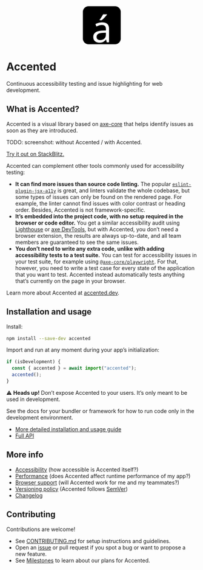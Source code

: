 <div align="center">
  <a href="https://www.accented.dev">
    <img alt="Accented" src="https://raw.githubusercontent.com/pomerantsev/accented/actual-docs/.github/assets/icon.svg" width="100" />
  </a>
</div>

# Accented

Continuous accessibility testing and issue highlighting for web development.

## What is Accented?

Accented is a visual library based on [axe-core](https://github.com/dequelabs/axe-core) that helps identify issues as soon as they are introduced.

TODO: screenshot: without Accented / with Accented.

[Try it out on StackBlitz.](https://stackblitz.com/edit/accented-playground-react-ts?file=src%2Fmain.tsx)

Accented can complement other tools commonly used for accessibility testing:

- **It can find more issues than source code linting.** The popular [`eslint-plugin-jsx-a11y`](https://www.npmjs.com/package/eslint-plugin-jsx-a11y) is great, and linters validate the whole codebase, but some types of issues can only be found on the rendered page. For example, the linter cannot find issues with color contrast or heading order. Besides, Accented is not framework-specific.
- **It’s embedded into the project code, with no setup required in the browser or code editor.** You get a similar accessibility audit using [Lighthouse](https://developer.chrome.com/docs/lighthouse/overview) or [axe DevTools](https://www.deque.com/axe/devtools/), but with Accented, you don’t need a browser extension, the results are always up-to-date, and all team members are guaranteed to see the same issues.
- **You don’t need to write any extra code, unlike with adding accessibility tests to a test suite.** You can test for accessibility issues in your test suite, for example using [`@axe-core/playwright`](https://www.npmjs.com/package/@axe-core/playwright). For that, however, you need to write a test case for every state of the application that you want to test. Accented instead automatically tests anything that’s currently on the page in your browser.

Learn more about Accented at [accented.dev](https://www.accented.dev).

## Installation and usage

Install:

```bash
npm install --save-dev accented
```

Import and run at any moment during your app’s initialization:

```js
if (isDevelopment) {
  const { accented } = await import("accented");
  accented();
}
```

⚠️ **Heads up!**
Don’t expose Accented to your users.
It’s only meant to be used in development.

See the docs for your bundler or framework for how to run code only in the development environment.

- [More detailed installation and usage guide](https://www.accented.dev/docs/installation-and-usage/)
- [Full API](https://www.accented.dev/docs/api/)

## More info

- [Accessibility](https://www.accented.dev/docs/accessibility/) (how accessible is Accented itself?)
- [Performance](https://www.accented.dev/docs/performance/) (does Accented affect runtime performance of my app?)
- [Browser support](https://www.accented.dev/docs/browser-support/) (will Accented work for me and my teammates?)
- [Versioning policy](https://www.accented.dev/docs/versioning-policy/) (Accented follows [SemVer](https://semver.org/))
- [Changelog](https://github.com/pomerantsev/accented/blob/main/packages/accented/CHANGELOG.md)

## Contributing

Contributions are welcome!

- See [CONTRIBUTING.md](https://github.com/pomerantsev/accented/blob/main/CONTRIBUTING.md) for setup instructions and guidelines.
- Open an [issue](https://github.com/pomerantsev/accented/issues) or pull request if you spot a bug or want to propose a new feature.
- See [Milestones](https://github.com/pomerantsev/accented/milestones) to learn about our plans for Accented.
